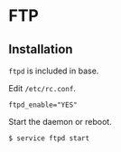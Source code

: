 # FTP

## Installation

`ftpd` is included in base.

Edit `/etc/rc.conf`.

```
ftpd_enable="YES"
```

Start the daemon or reboot.

```
$ service ftpd start
```
